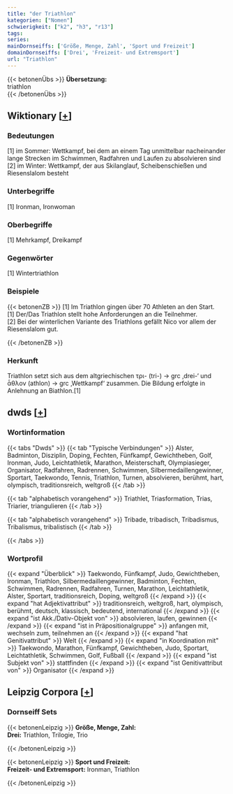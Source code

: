 ```yaml
---
title: "der Triathlon"
kategorien: ["Nomen"]
schwierigkeit: ["k2", "h3", "r13"]
tags:
series:
mainDornseiffs: ['Größe, Menge, Zahl', 'Sport und Freizeit']
domainDornseiffs: ['Drei', 'Freizeit- und Extremsport']
url: "Triathlon"
---
```


{{< betonenÜbs >}}
**Übersetzung:**  
triathlon  
{{< /betonenÜbs >}}

## Wiktionary [[+](https://de.wiktionary.org/wiki/Triathlon)]

### Bedeutungen
[1] im Sommer: Wettkampf, bei dem an einem Tag unmittelbar nacheinander lange Strecken im Schwimmen, Radfahren und Laufen zu absolvieren sind  
[2] im Winter: Wettkampf, der aus Skilanglauf, Scheibenschießen und Riesenslalom besteht  

### Unterbegriffe
[1] Ironman, Ironwoman  

### Oberbegriffe
[1] Mehrkampf, Dreikampf  

### Gegenwörter
[1] Wintertriathlon  

### Beispiele
{{< betonenZB >}}
[1] Im Triathlon gingen über 70 Athleten an den Start.  
[1] Der/Das Triathlon stellt hohe Anforderungen an die Teilnehmer.  
[2] Bei der winterlichen Variante des Triathlons gefällt Nico vor allem der Riesenslalom gut.  

{{< /betonenZB >}}
### Herkunft
Triathlon setzt sich aus dem altgriechischen τρι- (tri-) → grc ‚drei-‘ und ἆθλον (athlon) → grc ‚Wettkampf‘ zusammen. Die Bildung erfolgte in Anlehnung an Biathlon.[1]  



## dwds [[+](https://www.dwds.de/wb/Triathlon)]

### Wortinformation
{{< tabs "Dwds" >}}
{{< tab "Typische Verbindungen" >}}
Alster, Badminton, Disziplin, Doping, Fechten, Fünfkampf, Gewichtheben, Golf, Ironman, Judo, Leichtathletik, Marathon, Meisterschaft, Olympiasieger, Organisator, Radfahren, Radrennen, Schwimmen, Silbermedaillengewinner, Sportart, Taekwondo, Tennis, Triathlon, Turnen, absolvieren, berühmt, hart, olympisch, traditionsreich, weltgroß
{{< /tab >}}

{{< tab "alphabetisch vorangehend" >}}
Triathlet, Triasformation, Trias, Triarier, triangulieren
{{< /tab >}}

{{< tab "alphabetisch vorangehend" >}}
Tribade, tribadisch, Tribadismus, Tribalismus, tribalistisch
{{< /tab >}}

{{< /tabs >}}

### Wortprofil
{{< expand "Überblick" >}} Taekwondo, Fünfkampf, Judo, Gewichtheben, Ironman, Triathlon, Silbermedaillengewinner, Badminton, Fechten, Schwimmen, Radrennen, Radfahren, Turnen, Marathon, Leichtathletik, Alster, Sportart, traditionsreich, Doping, weltgroß {{< /expand >}}
{{< expand "hat Adjektivattribut" >}} traditionsreich, weltgroß, hart, olympisch, berühmt, deutsch, klassisch, bedeutend, international {{< /expand >}}
{{< expand "ist Akk./Dativ-Objekt von" >}} absolvieren, laufen, gewinnen {{< /expand >}}
{{< expand "ist in Präpositionalgruppe" >}} anfangen mit, wechseln zum, teilnehmen an {{< /expand >}}
{{< expand "hat Genitivattribut" >}} Welt {{< /expand >}}
{{< expand "in Koordination mit" >}} Taekwondo, Marathon, Fünfkampf, Gewichtheben, Judo, Sportart, Leichtathletik, Schwimmen, Golf, Fußball {{< /expand >}}
{{< expand "ist Subjekt von" >}} stattfinden {{< /expand >}}
{{< expand "ist Genitivattribut von" >}} Organisator {{< /expand >}}

## Leipzig Corpora [[+](https://corpora.uni-leipzig.de/en/res?word=Triathlon&corpusId=deu_newscrawl-public_2018)]

### Dornseiff Sets
{{< betonenLeipzig >}}
**Größe, Menge, Zahl:**  
**Drei:** Triathlon, Trilogie, Trio  

{{< /betonenLeipzig >}}


{{< betonenLeipzig >}}
**Sport und Freizeit:**  
**Freizeit- und Extremsport:** Ironman, Triathlon  

{{< /betonenLeipzig >}}

